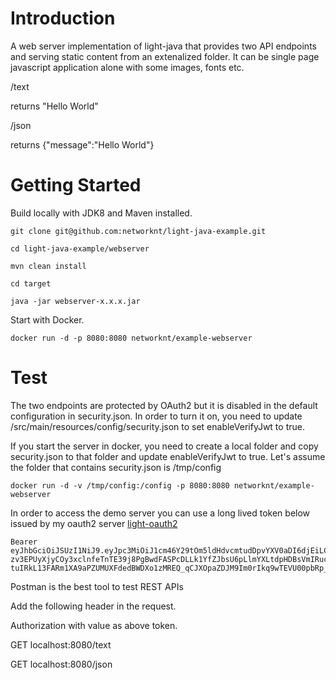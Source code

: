 # Introduction
A web server implementation of light-java that provides two API endpoints and serving static content from
an extenalized folder. It can be single page javascript application alone with some images, fonts etc.

/text

returns "Hello World"

/json

returns {"message":"Hello World"}

# Getting Started

Build locally with JDK8 and Maven installed.

```
git clone git@github.com:networknt/light-java-example.git

cd light-java-example/webserver

mvn clean install

cd target

java -jar webserver-x.x.x.jar

```

Start with Docker.

```
docker run -d -p 8080:8080 networknt/example-webserver
```

# Test

The two endpoints are protected by OAuth2 but it is disabled in the default
configuration in security.json. In order to turn it on, you need to update
/src/main/resources/config/security.json to set enableVerifyJwt to true.

If you start the server in docker, you need to create a local folder and copy
security.json to that folder and update enableVerifyJwt to true. Let's assume
the folder that contains security.json is /tmp/config

```
docker run -d -v /tmp/config:/config -p 8080:8080 networknt/example-webserver
```

In order to access the demo server you can use a long lived token below issued by my
oauth2 server [light-oauth2](https://github.com/networknt/light-oauth2)

```
Bearer eyJhbGciOiJSUzI1NiJ9.eyJpc3MiOiJ1cm46Y29tOm5ldHdvcmtudDpvYXV0aDI6djEiLCJhdWQiOiJ1cm46Y29tLm5ldHdvcmtudCIsImV4cCI6MTc4ODEzMjczNSwianRpIjoiNWtyM2ZWOHJaelBZNEJrSnNYZzFpQSIsImlhdCI6MTQ3Mjc3MjczNSwibmJmIjoxNDcyNzcyNjE1LCJ2ZXJzaW9uIjoiMS4wIiwidXNlcl9pZCI6InN0ZXZlIiwidXNlcl90eXBlIjoiRU1QTE9ZRUUiLCJjbGllbnRfaWQiOiJkZGNhZjBiYS0xMTMxLTIyMzItMzMxMy1kNmYyNzUzZjI1ZGMiLCJzY29wZSI6WyJhcGkuciIsImFwaS53Il19.gteJiy1uao8HLeWRljpZxHWUgQfofwmnFP-zv3EPUyXjyCOy3xclnfeTnTE39j8PgBwdFASPcDLLk1YfZJbsU6pLlmYXLtdpHDBsVmIRuch6LFPCVQ3JdqSQVci59OhSK0bBThGWqCD3UzDI_OnX4IVCAahcT9Bu94m5u_H_JNmwDf1XaP3Lt4I34buYMuRD9stchsnZi-tuIRkL13FARm1XA9aPZUMUXFdedBWDXo1zMREQ_qCJXOpaZDJM9Im0rIkq9wTEVU00pbRp_Vcdya3dfkFteBMHiwFVt6VNQaco5BXURDAIzXidwQxNEbX1ek03wra8AIani65ZK7fy_w
```

Postman is the best tool to test REST APIs

Add the following header in the request.

Authorization with value as above token.

GET localhost:8080/text

GET localhost:8080/json
